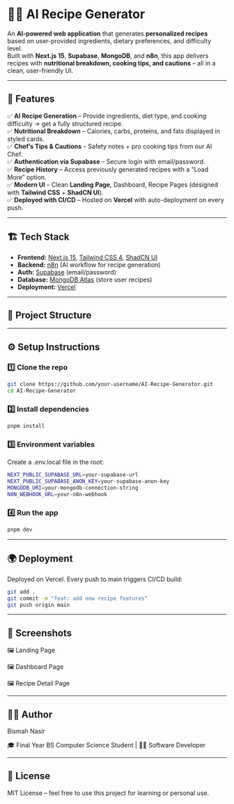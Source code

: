 # 👨‍🍳 AI Recipe Generator

An **AI-powered web application** that generates **personalized recipes** based on user-provided ingredients, dietary preferences, and difficulty level.  
Built with **Next.js 15**, **Supabase**, **MongoDB**, and **n8n**, this app delivers recipes with **nutritional breakdown, cooking tips, and cautions** – all in a clean, user-friendly UI.

---

## 🚀 Features

✅ **AI Recipe Generation** – Provide ingredients, diet type, and cooking difficulty → get a fully structured recipe.  
✅ **Nutritional Breakdown** – Calories, carbs, proteins, and fats displayed in styled cards.  
✅ **Chef’s Tips & Cautions** – Safety notes + pro cooking tips from our AI Chef.  
✅ **Authentication via Supabase** – Secure login with email/password.  
✅ **Recipe History** – Access previously generated recipes with a “Load More” option.  
✅ **Modern UI** – Clean **Landing Page**, Dashboard, Recipe Pages (designed with **Tailwind CSS** + **ShadCN UI**).  
✅ **Deployed with CI/CD** – Hosted on **Vercel** with auto-deployment on every push.

---

## 🏗️ Tech Stack

- **Frontend:** [Next.js 15](https://nextjs.org/), [Tailwind CSS 4](https://tailwindcss.com/), [ShadCN UI](https://ui.shadcn.com/)  
- **Backend:** [n8n](https://n8n.io/) (AI workflow for recipe generation)  
- **Auth:** [Supabase](https://supabase.com/) (email/password)  
- **Database:** [MongoDB Atlas](https://www.mongodb.com/) (store user recipes)  
- **Deployment:** [Vercel](https://vercel.com/)

---

## 📂 Project Structure


---

## ⚙️ **Setup Instructions**

### 1️⃣ **Clone the repo**
```bash
git clone https://github.com/your-username/AI-Recipe-Generator.git
cd AI-Recipe-Generator
```

### 2️⃣ Install dependencies
```bash
pnpm install
```

### 3️⃣ Environment variables
Create a .env.local file in the root:
```bash
NEXT_PUBLIC_SUPABASE_URL=your-supabase-url
NEXT_PUBLIC_SUPABASE_ANON_KEY=your-supabase-anon-key
MONGODB_URI=your-mongodb-connection-string
N8N_WEBHOOK_URL=your-n8n-webhook
```

### 4️⃣ Run the app
``` bash
pnpm dev
```

---

## 🌍 **Deployment**

Deployed on Vercel. Every push to main triggers CI/CD build:
```bash
git add .
git commit -m "feat: add new recipe features"
git push origin main
```

---

## 📸 **Screenshots**
🖼 Landing Page

🖼 Dashboard Page

🖼 Recipe Detail Page

---

## 👩‍💻 **Author**
Bismah Nasir

🎓 Final Year BS Computer Science Student | 👩‍💻 Software Developer

---

## 📜 **License**
MIT License – feel free to use this project for learning or personal use.
